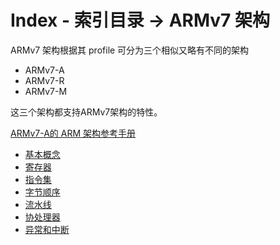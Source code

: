 # Index - 索引目录 -> ARMv7 架构

ARMv7 架构根据其 profile 可分为三个相似又略有不同的架构
* ARMv7-A
* ARMv7-R
* ARMv7-M

这三个架构都支持ARMv7架构的特性。

[ARMv7-A的 ARM 架构参考手册](resource/ARMv7-A.pdf)

* [基本概念](Basic.md)
* [寄存器](Register.md)
* [指令集](Instruction.md)
* [字节顺序](Endianness.md)
* [流水线](Pipelines.md)
* [协处理器](Coprocessor.md)
* [异常和中断](Exception.md)
